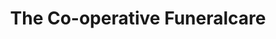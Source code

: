 ---
title: "The Co-operative Funeralcare"
url: /glasgow/the-co-operative-funeralcare-duke-street/
shop: Bestattungen
---